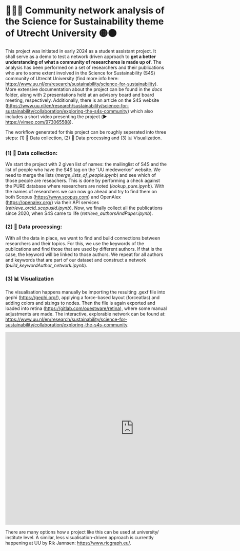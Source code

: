 # 🧑‍🧑‍🧒 Community network analysis of the Science for Sustainability theme of Utrecht University 🟡⚫️

This project was initiated in early 2024 as a student assistant project. It shall serve as a demo to test a network driven approach to **get a better understanding of what a community of researcheres is made up of**. The analysis has been performed on a set of researchers and their publications who are to some extent involved in the Science for Sustainability (S4S) community of Utrecht University (find more info here: https://www.uu.nl/en/research/sustainability/science-for-sustainability). More extensive documentation about the project can be found in the *docs* folder, along with 2 presentations held at an advisory board and board meeting, respectively. Additionally, there is an article on the S4S website (https://www.uu.nl/en/research/sustainability/science-for-sustainability/collaboration/exploring-the-s4s-community) which also includes a short video presenting the project (▶️ https://vimeo.com/973065588).

The workflow generated for this project can be roughly seperated into three steps: (1) 💾 Data collection, (2) 🐍 Data processing and (3) 📊 Visualization. 


### (1) 💾 Data collection:
We start the project with 2 given list of names: the mailinglist of S4S and the list of people who have the S4S tag on the 'UU medewerker' website. We need to merge the lists (*merge_lists_of_people.ipynb*) and see which of those people are reseachers. This is done by performing a check against the PURE database where researchers are noted (*lookup_pure.ipynb*). With the names of researchers we can now go ahead and try to find them on both Scopus (https://www.scopus.com) and OpenAlex (https://openalex.org/) via their API services (*retrieve_orcid_scopusid.ipynb*). Now, we finally collect all the publications since 2020, when S4S came to life (*retrieve_authorsAndPaper.ipynb*). 

### (2) 🐍 Data processing:
With all the data in place, we want to find and build connections between researchers and their topics. For this, we use the keywords of the publications and find those that are used by different authors. If that is the case, the keyword will be linked to those authors. We repeat for all authors and keywords that are part of our dataset and construct a network (*build_keywordAuthor_network.ipynb*).

### (3) 📊 Visualization
The visualisation happens manually be importing the resulting .gexf file into gephi (https://gephi.org/), applying a force-based layout (forceatlas) and adding colors and sizings to nodes. Then the file is again exported and loaded into retina (https://gitlab.com/ouestware/retina), where some manual adjustments are made. The interactive, explorable network can be found at: https://www.uu.nl/en/research/sustainability/science-for-sustainability/collaboration/exploring-the-s4s-community.

<iframe
  width="800"
  height="600"
  src="https://ouestware.gitlab.io/retina/1.0.0-beta.1/#/embed/?url=https%3A%2F%2Fgist.githubusercontent.com%2FThorkage%2Fd32bf35ef3cf9a24ad1b05ab0ae8399b%2Fraw%2Fcedaed29758fd97c9f933d8ecd7c2879463b72c5%2Fscopus_keywordsWithAuthors_18042024.gexf&c=c-s&sa[]=to&sa[]=r&sa[]=nup-n&sa[]=nua-n&ca[]=ty&ca[]=m&ca[]=d&ca[]=c-s&nr=0.675&er=0.1&ec=o&lt=1.736&ls=8&le=17"
  frameBorder="0"
  title="Retina"
  allowFullScreen
></iframe>

There are many options how a project like this can be used at university/ institute level. A similar, less visualisation-driven approach is currently happening at UU by Rik Jannsen: https://www.ricgraph.eu/. 

 

